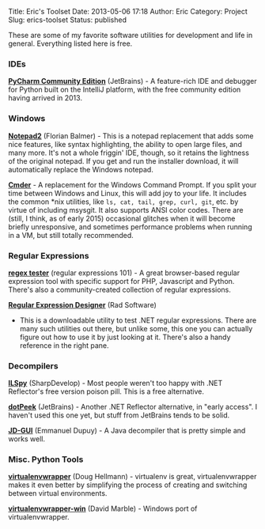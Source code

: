 Title: Eric's Toolset
Date: 2013-05-06 17:18
Author: Eric
Category: Project
Slug: erics-toolset
Status: published

These are some of my favorite software utilities for development and life in
general. Everything listed here is free.

### IDEs

[**PyCharm Community
Edition**](http://www.jetbrains.com/pycharm/download/) (JetBrains) - A
feature-rich IDE and debugger for Python built on the IntelliJ platform,
with the free community edition having arrived in 2013.

### Windows

[**Notepad2**](http://www.flos-freeware.ch/notepad2.html) (Florian
Balmer) - This is a notepad replacement that adds some nice features,
like syntax highlighting, the ability to open large files, and many
more. It's not a whole friggin' IDE, though, so it retains the lightness
of the original notepad. If you get and run the installer download, it
will automatically replace the Windows notepad.

[**Cmder**](http://bliker.github.io/cmder/) - A replacement for the
Windows Command Prompt. If you split your time between Windows and
Linux, this will add joy to your life. It includes the common \*nix
utilities, like `ls, cat, tail, grep, curl, git`, etc. by virtue of
including msysgit. It also supports ANSI color codes. There are (still,
I think, as of early 2015) occasional glitches when it will become
briefly unresponsive, and sometimes performance problems when running in
a VM, but still totally recommended.

### Regular Expressions

[**regex tester**](https://regex101.com) (regular expressions 101) - A
great browser-based regular expression tool with specific support for
PHP, Javascript and Python. There's also a community-created collection
of regular expressions.

[**Regular Expression
Designer**](http://www.radsoftware.com.au/regexdesigner/) (Rad Software)
- This is a downloadable utility to test .NET regular expressions. There
are many such utilities out there, but unlike some, this one you can
actually figure out how to use it by just looking at it. There's also a
handy reference in the right pane.

### Decompilers

[**ILSpy**](http://wiki.sharpdevelop.net/ILSpy.ashx) (SharpDevelop) -
Most people weren't too happy with .NET Reflector's free version poison
pill. This is a free alternative.

[**dotPeek**](http://www.jetbrains.com/decompiler/) (JetBrains) -
Another .NET Reflector alternative, in "early access". I haven't used
this one yet, but stuff from JetBrains tends to be solid.

[**JD-GUI**](http://java.decompiler.free.fr/?q=jdgui) (Emmanuel Dupuy) -
A Java decompiler that is pretty simple and works well.

### Misc. Python Tools

[**virtualenvwrapper**](http://virtualenvwrapper.readthedocs.org/en/latest/)
(Doug Hellmann) - virtualenv is great, virtualenvwrapper makes it even
better by simplifying the process of creating and switching between
virtual environments.

[**virtualenvwrapper-win**](https://github.com/davidmarble/virtualenvwrapper-win/)
(David Marble) - Windows port of virtualenvwrapper.

